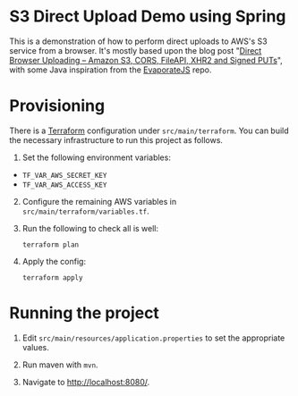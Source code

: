 # S3 Direct Upload Demo using Spring

This is a demonstration of how to perform direct uploads to AWS's S3
service from a browser. It's mostly based upon the blog post "[Direct
Browser Uploading – Amazon S3, CORS, FileAPI, XHR2 and Signed
PUTs](http://www.ioncannon.net/programming/1539/direct-browser-uploading-amazon-s3-cors-fileapi-xhr2-and-signed-puts/)",
with some Java inspiration from the
[EvaporateJS](https://github.com/TTLabs/EvaporateJS/blob/master/example/SigningExample.java)
repo.

# Provisioning

There is a [Terraform]() configuration under `src/main/terraform`. You can
build the necessary infrastructure to run this project as follows.


1. Set the following environment variables:
  * `TF_VAR_AWS_SECRET_KEY`
  * `TF_VAR_AWS_ACCESS_KEY`

2. Configure the remaining AWS variables in
   `src/main/terraform/variables.tf`.

3. Run the following to check all is well:

    `terraform plan`

4. Apply the config:

    `terraform apply`

# Running the project

1. Edit `src/main/resources/application.properties` to set the appropriate
   values.

2. Run maven with `mvn`.

3. Navigate to [http://localhost:8080/](http://localhost:8080/).
